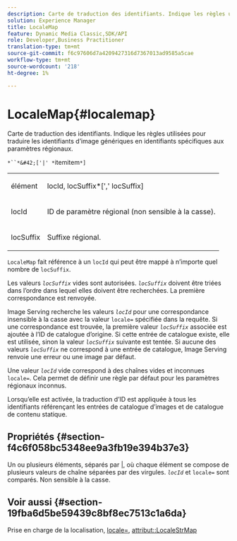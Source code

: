 ```yaml
---
description: Carte de traduction des identifiants. Indique les règles utilisées pour traduire les identifiants d’image génériques en identifiants spécifiques aux paramètres régionaux.
solution: Experience Manager
title: LocaleMap
feature: Dynamic Media Classic,SDK/API
role: Developer,Business Practitioner
translation-type: tm+mt
source-git-commit: f6c97606d7a4209427316d7367013ad9585a5cae
workflow-type: tm+mt
source-wordcount: '218'
ht-degree: 1%

---
```



# LocaleMap{#localemap}

Carte de traduction des identifiants. Indique les règles utilisées pour traduire les identifiants d’image génériques en identifiants spécifiques aux paramètres régionaux.

`*``*&#42;['|' *`itemitem`*]`

<table id="simpletable_A6DD1A28F8ED4178A8ADDB2F3AEFC402"> 
 <tr class="strow"> 
  <td class="stentry"> <p><span class="varname"> élément</span> </p></td> 
  <td class="stentry"> <p><span class="varname"> locId</span>,<span class="varname"> locSuffix</span>*[','<span class="varname"> locSuffix</span>] </p></td> 
 </tr> 
 <tr class="strow"> 
  <td class="stentry"> <p><span class="varname"> locId</span> </p></td> 
  <td class="stentry"> <p>ID de paramètre régional (non sensible à la casse). </p></td> 
 </tr> 
 <tr class="strow"> 
  <td class="stentry"> <p><span class="varname"> locSuffix</span> </p></td> 
  <td class="stentry"> <p>Suffixe régional. </p></td> 
 </tr> 
</table>

`LocaleMap` fait référence à un  `locId` qui peut être mappé à n’importe quel nombre de  `locSuffix`.

Les valeurs *`locSuffix`* vides sont autorisées. *`locSuffix`* doivent être triées dans l’ordre dans lequel elles doivent être recherchées. La première correspondance est renvoyée.

Image Serving recherche les valeurs *`locId`* pour une correspondance insensible à la casse avec la valeur `locale=` spécifiée dans la requête. Si une correspondance est trouvée, la première valeur *`locSuffix`* associée est ajoutée à l’ID de catalogue d’origine. Si cette entrée de catalogue existe, elle est utilisée, sinon la valeur *`locSuffix`* suivante est tentée. Si aucune des valeurs *`locSuffix`* ne correspond à une entrée de catalogue, Image Serving renvoie une erreur ou une image par défaut.

Une valeur *`locId`* vide correspond à des chaînes vides et inconnues `locale=`. Cela permet de définir une règle par défaut pour les paramètres régionaux inconnus.

Lorsqu’elle est activée, la traduction d’ID est appliquée à tous les identifiants référençant les entrées de catalogue d’images et de catalogue de contenu statique.

## Propriétés {#section-f4c6f058bc5348ee9a3fb19e394b37e3}

Un ou plusieurs éléments, séparés par |, où chaque élément se compose de plusieurs valeurs de chaîne séparées par des virgules. *`locId`* et  `locale=` sont comparés. Non sensible à la casse.

## Voir aussi {#section-19fba6d5be59439c8bf8ec7513c1a6da}

Prise en charge de la localisation, [locale=](../../../../../is-api/http-ref/image-serving-api-ref/c-http-protocol-reference/c-command-reference/r-locale.md#reference-8a846b2fbc004a12821b956ed3b25cfb), [attribut::LocaleStrMap](../../../../../is-api/image-catalog/image-serving-api-ref/c-image-catalog-reference/c-attributes-reference/r-localestrmap.md#reference-98c42070a4bc4baf92537132be2b5b1e)
